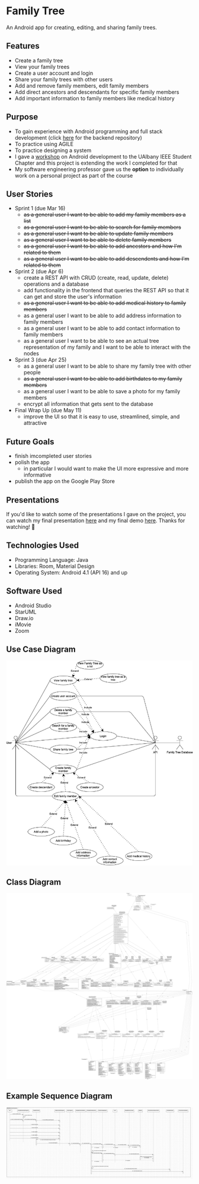 # Family Tree
An Android app for creating, editing, and sharing family trees.
## Features
- Create a family tree
- View your family trees
- Create a user account and login
- Share your family trees with other users
- Add and remove family members, edit family members
- Add direct ancestors and descendants for specific family members
- Add important information to family members like medical history
## Purpose
- To gain experience with Android programming and full stack development (click [here](https://github.com/acomanzo/family_tree_backend) for the backend repository)
- To practice using AGILE
- To practice designing a system
- I gave a [workshop](https://github.com/UAlbany-IEEE-Student-Branch/Fall-2020-Workshop-7-App) on Android development to the UAlbany IEEE Student Chapter and this project is extending the work I completed for that
- My software engineering professor gave us the **option** to individually work on a personal project as part of the course
## User Stories
- Sprint 1 (due Mar 16)
    - ~~as a general user I want to be able to add my family members as a list~~
    - ~~as a general user I want to be able to search for family members~~ 
    - ~~as a general user I want to be able to update family members~~ 
    - ~~as a general user I want to be able to delete family members~~ 
    - ~~as a general user I want to be able to add ancestors and how I'm related to them~~
    - ~~as a general user I want to be able to add descendents and how I'm related to them~~
- Sprint 2 (due Apr 6)
    - create a REST API with CRUD (create, read, update, delete) operations and a database 
    - add functionality in the frontend that queries the REST API so that it can get and store the user's information 
    - ~~as a general user I want to be able to add medical history to family members~~ 
    - as a general user I want to be able to add address information to family members 
    - as a general user I want to be able to add contact information to family members 
    - as a general user I want to be able to see an actual tree representation of my family and I want to be able to interact with the nodes
- Sprint 3 (due Apr 25)
    - as a general user I want to be able to share my family tree with other people 
    - ~~as a general user I want to be able to add birthdates to my family members~~
    - as a general user I want to be able to save a photo for my family members 
    - encrypt all information that gets sent to the database
- Final Wrap Up (due May 11)
    - improve the UI so that it is easy to use, streamlined, simple, and attractive
## Future Goals
- finish imcompleted user stories
- polish the app
    - in particular I would want to make the UI more expressive and more informative
- publish the app on the Google Play Store
## Presentations
If you'd like to watch some of the presentations I gave on the project, you can watch my final presentation [here](https://youtu.be/yu6og2PHEG8) and my final demo [here](https://youtu.be/eiKf_q6p5d0). Thanks for watching! 🥺
## Technologies Used 
- Programming Language: Java
- Libraries: Room, Material Design
- Operating System: Android 4.1 (API 16) and up
## Software Used
- Android Studio
- StarUML
- Draw.io
- iMovie
- Zoom
## Use Case Diagram
![./resources/diagrams/use_case_diagram/use_case_diagram.jpg](./resources/diagrams/use_case_diagram/use_case_diagram.jpg)
## Class Diagram
![./resources/diagrams/class_diagram/frontend_class_diagram.jpg](./resources/diagrams/class_diagram/frontend_class_diagram.jpg)
## Example Sequence Diagram
![./resources/diagrams/sequence_diagrams/create_descendant/create_descendant.jpg](./resources/diagrams/sequence_diagrams/create_descendant/create_descendant.jpg)